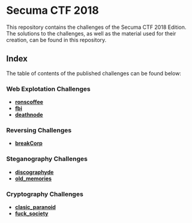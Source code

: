 # Secuma CTF 2018

This repository contains the challenges of the Secuma CTF 2018 Edition. The solutions to the challenges, as well as the material used for their creation, can be found in this repository.

## Index

The table of contents of the published challenges can be found below:

### Web Explotation Challenges

* [**ronscoffee**](ronscoffee/)
* [**fbi**](fbi/)
* [**deathnode**](deathnode/)

### Reversing Challenges

* [**breakCorp**](breakCorp/)

### Steganography Challenges

* [**discographyde**](discographyde/)
* [**old_memories**](old_memories/)

### Cryptography Challenges

* [**clasic_paranoid**](clasic_paranoid/)
* [**fuck_society**](fuck_society/)
